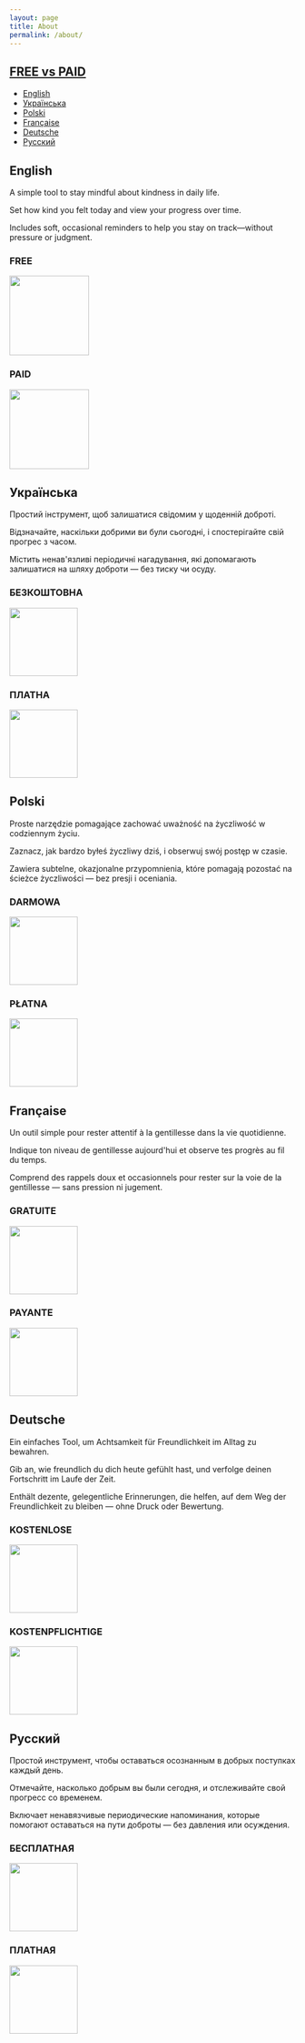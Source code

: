 ```yaml
---
layout: page
title: About
permalink: /about/
---
```


## [FREE vs PAID](free-vs-paid.md)

- [English](#english)
- [Українська](#українська)
- [Polski](#polski)
- [Française](#française)
- [Deutsche](#deutsche)
- [Русский](#русский)

## English

A simple tool to stay mindful about kindness in daily life.

Set how kind you felt today and view your progress over time.

Includes soft, occasional reminders to help you stay on track—without pressure or judgment.

### FREE

<a target="_blank" href="https://play.google.com/store/apps/details?id=com.ovm.bekind.free">
<img src="/be-kind/assets/google-play-badge-en.png" width="140"/>
</a>


### PAID


<a target="_blank" href="https://play.google.com/store/apps/details?id=com.ovm.bekind.subscription">
 <img src="/be-kind/assets/google-play-badge-en.png" width="140"/>
</a>

## Українська

Простий інструмент, щоб залишатися свідомим у щоденній доброті.

Відзначайте, наскільки добрими ви були сьогодні, і спостерігайте свій прогрес з часом.

Містить ненав'язливі періодичні нагадування, які допомагають залишатися на шляху доброти — без тиску чи осуду.

### БЕЗКОШТОВНА

<a target="_blank" href="https://play.google.com/store/apps/details?id=com.ovm.bekind.free">
<img src="/be-kind/assets/google-play-badge-ua.png" width="120"/>
</a>

### ПЛАТНА

<a target="_blank" href="https://play.google.com/store/apps/details?id=com.ovm.bekind.subscription">
 <img src="/be-kind/assets/google-play-badge-ua.png" width="120"/>
</a>

## Polski

Proste narzędzie pomagające zachować uważność na życzliwość w codziennym życiu.

Zaznacz, jak bardzo byłeś życzliwy dziś, i obserwuj swój postęp w czasie.

Zawiera subtelne, okazjonalne przypomnienia, które pomagają pozostać na ścieżce życzliwości — bez presji i oceniania.

### DARMOWA

<a target="_blank" href="https://play.google.com/store/apps/details?id=com.ovm.bekind.free">
<img src="/be-kind/assets/google-play-badge-pl.png" width="120"/>
</a>

### PŁATNA

<a target="_blank" href="https://play.google.com/store/apps/details?id=com.ovm.bekind.subscription">
 <img src="/be-kind/assets/google-play-badge-pl.png" width="120"/>
</a>

## Française

Un outil simple pour rester attentif à la gentillesse dans la vie quotidienne.

Indique ton niveau de gentillesse aujourd'hui et observe tes progrès au fil du temps.

Comprend des rappels doux et occasionnels pour rester sur la voie de la gentillesse — sans pression ni jugement.

### GRATUITE

<a target="_blank" href="https://play.google.com/store/apps/details?id=com.ovm.bekind.free">
<img src="/be-kind/assets/google-play-badge-fr.png" width="120"/>
</a>

### PAYANTE

<a target="_blank" href="https://play.google.com/store/apps/details?id=com.ovm.bekind.subscription">
 <img src="/be-kind/assets/google-play-badge-fr.png" width="120"/>
</a>

## Deutsche

Ein einfaches Tool, um Achtsamkeit für Freundlichkeit im Alltag zu bewahren.

Gib an, wie freundlich du dich heute gefühlt hast, und verfolge deinen Fortschritt im Laufe der Zeit.

Enthält dezente, gelegentliche Erinnerungen, die helfen, auf dem Weg der Freundlichkeit zu bleiben — ohne Druck oder Bewertung.

### KOSTENLOSE

<a target="_blank" href="https://play.google.com/store/apps/details?id=com.ovm.bekind.free">
<img src="/be-kind/assets/google-play-badge-de.png" width="120"/>
</a>

### KOSTENPFLICHTIGE

<a target="_blank" href="https://play.google.com/store/apps/details?id=com.ovm.bekind.subscription">
 <img src="/be-kind/assets/google-play-badge-de.png" width="120"/>
</a>

## Русский

Простой инструмент, чтобы оставаться осознанным в добрых поступках каждый день.

Отмечайте, насколько добрым вы были сегодня, и отслеживайте свой прогресс со временем.

Включает ненавязчивые периодические напоминания, которые помогают оставаться на пути доброты — без давления или осуждения.

### БЕСПЛАТНАЯ

<a target="_blank" href="https://play.google.com/store/apps/details?id=com.ovm.bekind.free">
<img src="/be-kind/assets/google-play-badge-ru.png" width="120"/>
</a>

### ПЛАТНАЯ

<a target="_blank" href="https://play.google.com/store/apps/details?id=com.ovm.bekind.subscription">
 <img src="/be-kind/assets/google-play-badge-ru.png" width="120"/>
</a>

